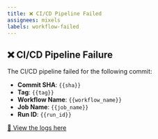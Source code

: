 ```yaml
---
title: ❌ CI/CD Pipeline Failed
assignees: mixels
labels: workflow-failed
---
```


## ❌ CI/CD Pipeline Failure

The CI/CD pipeline failed for the following commit:

- **Commit SHA**: `{{sha}}`
- **Tag**: `{{tag}}`
- **Workflow Name**: `{{workflow_name}}`
- **Job Name**: `{{job_name}}`
- **Run ID**: `{{run_id}}`

[🔗 View the logs here]({{logs_url}})
